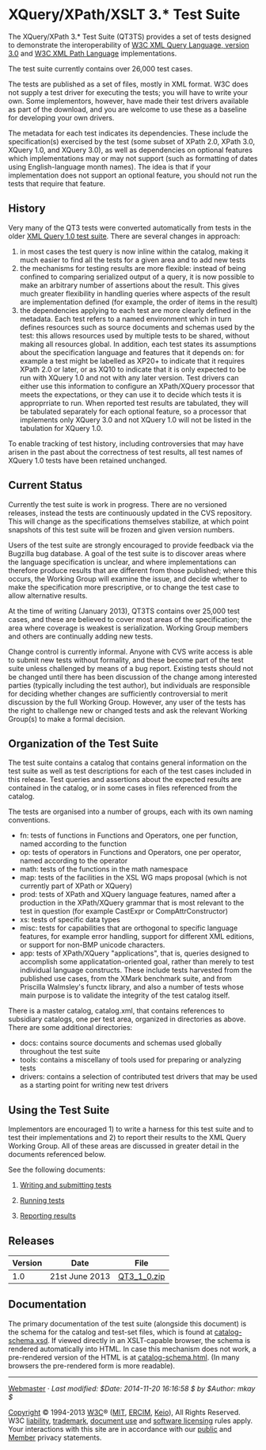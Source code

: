 # XQuery/XPath/XSLT 3.* Test Suite

The XQuery/XPath 3.* Test Suite (QT3TS) provides a set of tests designed to demonstrate the interoperability of [W3C XML Query Language, version 3.0](http://www.w3.org/TR/xquery-30/) and [W3C XML Path Language](http://www.w3.org/TR/xpath-30/) implementations.

The test suite currently contains over 26,000 test cases.

The tests are published as a set of files, mostly in XML format. W3C does not supply a test driver for executing the tests; you will have to write your own. Some implementors, however, have made their test drivers available as part of the download, and you are welcome to use these as a baseline for developing your own drivers.

The metadata for each test indicates its dependencies. These include the specification(s) exercised by the test (some subset of XPath 2.0, XPath 3.0, XQuery 1.0, and XQuery 3.0), as well as dependencies on optional features which implementations may or may not support (such as formatting of dates using English-language month names). The idea is that if your implementation does not support an optional feature, you should not run the tests that require that feature.

## History

Very many of the QT3 tests were converted automatically from tests in the older [XML Query 1.0 test suite](http://dev.w3.org/cvsweb/2006/xquery-test-suite/). There are several changes in approach:

1. in most cases the test query is now inline within the catalog, making it much easier to find all the tests for a given area and to add new tests
2. the mechanisms for testing results are more flexible: instead of being confined to comparing serialized output of a query, it is now possible to make an arbitrary number of assertions about the result. This gives much greater flexibility in handling queries where aspects of the result are implementation defined (for example, the order of items in the result)
3. the dependencies applying to each test are more clearly defined in the metadata. Each test refers to a named environment which in turn defines resources such as source documents and schemas used by the test: this allows resources used by multiple tests to be shared, without making all resources global. In addition, each test states its assumptions about the specification language and features that it depends on: for example a test might be labelled as XP20+ to indicate that it requires XPath 2.0 or later, or as XQ10 to indicate that it is only expected to be run with XQuery 1.0 and not with any later version. Test drivers can either use this information to configure an XPath/XQuery processor that meets the expectations, or they can use it to decide which tests it is approprriate to run. When reported test results are tabulated, they will be tabulated separately for each optional feature, so a processor that implements only XQuery 3.0 and not XQuery 1.0 will not be listed in the tabulation for XQuery 1.0.

To enable tracking of test history, including controversies that may have arisen in the past about the correctness of test results, all test names of XQuery 1.0 tests have been retained unchanged.

## Current Status

Currently the test suite is work in progress. There are no versioned releases, instead the tests are continuously updated in the CVS repository. This will change as the specifications themselves stabilize, at which point snapshots of this test suite will be frozen and given version numbers.

Users of the test suite are strongly encouraged to provide feedback via the Bugzilla bug database. A goal of the test suite is to discover areas where the language specification is unclear, and where implementations can therefore produce results that are different from those published; where this occurs, the Working Group will examine the issue, and decide whether to make the specification more prescriptive, or to change the test case to allow alternative results.

At the time of writing (January 2013), QT3TS contains over 25,000 test cases, and these are believed to cover most areas of the specification; the area where coverage is weakest is serialization. Working Group members and others are continually adding new tests.

Change control is currently informal. Anyone with CVS write access is able to submit new tests without formality, and these become part of the test suite unless challenged by means of a bug report. Existing tests should not be changed until there has been discussion of the change among interested parties (typically including the test author), but individuals are responsible for deciding whether changes are sufficiently controversial to merit discussion by the full Working Group. However, any user of the tests has the right to challenge new or changed tests and ask the relevant Working Group(s) to make a formal decision.

## Organization of the Test Suite

The test suite contains a catalog that contains general information on the test suite as well as test descriptions for each of the test cases included in this release. Test queries and assertions about the expected results are contained in the catalog, or in some cases in files referenced from the catalog.

The tests are organised into a number of groups, each with its own naming conventions.

 * fn: tests of functions in Functions and Operators, one per function, named according to the function
 * op: tests of operators in Functions and Operators, one per operator, named according to the operator
 * math: tests of the functions in the math namespace
 * map: tests of the facilities in the XSL WG maps proposal (which is not currently part of XPath or XQuery)
 * prod: tests of XPath and XQuery language features, named after a production in the XPath/XQuery grammar that is most relevant to the test in question (for example CastExpr or CompAttrConstructor)
 * xs: tests of specific data types
 * misc: tests for capabilities that are orthogonal to specific language features, for example error handling, support for different XML editions, or support for non-BMP unicode characters.
 * app: tests of XPath/XQuery "applications", that is, queries designed to accomplish some applicatation-oriented goal, rather than merely to test individual language constructs. These include tests harvested from the published use cases, from the XMark benchmark suite, and from Priscilla Walmsley's functx library, and also a number of tests whose main purpose is to validate the integrity of the test catalog itself.

There is a master catalog, catalog.xml, that contains references to subsidiary catalogs, one per test area, organized in directories as above. There are some additional directories:

 * docs: contains source documents and schemas used globally throughout the test suite
 * tools: contains a miscellany of tools used for preparing or analyzing tests
 * drivers: contains a selection of contributed test drivers that may be used as a starting point for writing new test drivers

## Using the Test Suite

Implementors are encouraged 1) to write a harness for this test suite and to test their implementations and 2) to report their results to the XML Query Working Group. All of these areas are discussed in greater detail in the documents referenced below.

See the following documents:

1. [Writing and submitting tests](https://dev.w3.org/2011/QT3-test-suite/guide/submitting.html)

2. [Running tests](https://dev.w3.org/2011/QT3-test-suite/guide/running.html)

3. [Reporting results](https://dev.w3.org/2011/QT3-test-suite/guide/reporting.html)

## Releases

| Version | Date           | File        |
| ------- | -------------- | ----------- |
| 1.0     | 21st June 2013 | [QT3_1_0.zip](https://dev.w3.org/2011/QT3-test-suite/releases/QT3_1_0.zip) |

## Documentation

The primary documentation of the test suite (alongside this document) is the schema for the catalog and test-set files, which is found at [catalog-schema.xsd](https://dev.w3.org/2011/QT3-test-suite/catalog-schema.xsd). If viewed directly in an XSLT-capable browser, the schema is rendered automatically into HTML. In case this mechanism does not work, a pre-rendered version of the HTML is at [catalog-schema.html](https://dev.w3.org/2011/QT3-test-suite/catalog-schema.html). (In many browsers the pre-rendered form is more readable).

----------------------------------------

[Webmaster](http://www.w3.org/Help/Webmaster) · *Last modified: $Date: 2014-11-20 16:16:58 $ by $Author: mkay $*

[Copyright](http://www.w3.org/Consortium/Legal/ipr-notice#Copyright) © 1994-2013 [W3C](http://www.w3.org/)® ([MIT](http://www.csail.mit.edu/), [ERCIM](http://www.ercim.org/), [Keio](http://www.keio.ac.jp/)), All Rights Reserved. W3C [liability](http://www.w3.org/Consortium/Legal/ipr-notice#Legal_Disclaimer), [trademark](http://www.w3.org/Consortium/Legal/ipr-notice#W3C_Trademarks), [document use](http://www.w3.org/Consortium/Legal/copyright-documents) and [software licensing](http://www.w3.org/Consortium/Legal/copyright-software) rules apply. Your interactions with this site are in accordance with our [public](http://www.w3.org/Consortium/Legal/privacy-statement#Public) and [Member](http://www.w3.org/Consortium/Legal/privacy-statement#Members) privacy statements.
